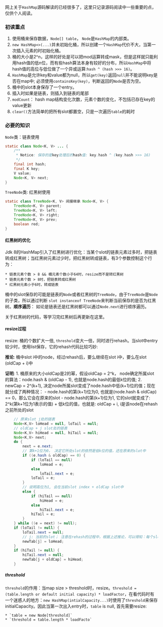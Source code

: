 网上关于`HashMap`源码解读的已经很多了，这里只记录源码阅读中一些重要的点，仅供个人阅读。

### 初读重点

1. 使用桶来保存数据，`Node[] table`， `Node`是`HashMap`的内部类。 
2. `new HashMap<>(...)`并未初始化桶，所以创建一个`HashMap`代价不大，当第一次插入元素的时初始化桶。
3. 桶的大小是2^n，这样的好处是可以把mod运算转成mask，但是这样就只能利用hash值的低n位，而有些hash算法本身有较好的分布，所以`HashMap`中将hash值的高位与低位做了一个异或运算:`hash ^ (hash >>> 16)`。
4. `HashMap`是允许key和value都为null，所以`get(key)`返回`null`并不能说明key是否在map中; 必须使用`containsKey(key)`，判断返回的`Node`是否为空。
5. 桶中的slot本身保存了一个entry。
6. 插入时如果是链表，则插入到链表的尾部
7. `modCount`： hash map结构变化次数，元素个数的变化，不包括已存在key的value更新
8. `clear()`方法简单的把所有slot都置空，只是一次遍历`table`的耗时

### 必要的知识
`Node`类：链表使用
```java
static class Node<K, V> ... {
    /**
     * Notice: 保存的是key处理后的hash值: key.hash ^ (key.hash >>> 16)
     */
    final int hash;
    final K key;
    V value;
    Node<K, V> next;
}
```

`TreeNode`类: 红黑树使用
```java
static class TreeNode<K, V> 间接继承 Node<K, V> {
    TreeNode<K, V> parent;
    TreeNode<K, V> left;
    TreeNode<K, V> right;
    TreeNode<K, V> prev;
    boolean red;
}
```

#### 红黑树的优化
Jdk 8的HashMap引入了红黑树进行优化：当某个slot的链表元素过多时，把链表转成红黑树；当红黑树元素过少时，把红黑树转成链表，有3个参数控制这个行为：
    
    * 链表元素个数 > 8 && 桶元素个数小于64时，resize而不是转红黑树
    * 链表元素个数 > 8时，把链表转成红黑树
    * 红黑树元素小于6时，转成链表

桶中的slot保存的可能是链表的`Node`或者红黑树的`TreeNode`，由于`TreeNode`是`Node`的子类，所以通过判断 `slot instanceof TreeNode`来判断当前保存的是否为红黑树。__顺序遍历__： 如论是链表还是红黑树都可以通过`Node.next`进行顺序遍历。

关于红黑树的代码，等学习完红黑树后再更新在这里。

#### resize过程
resize: 桶的个数扩大一倍, `threshold`变大一倍，同时进行rehash。当slot中entry较少时，使用list保存，它的rehash代码比较巧妙:

__推论__: 桶中slot i中的node，经过rehash后，要么继续在slot i中，要么在slot (oldCap + i)中

__证明__:
    1. 桶原来的大小oldCap是2的幂，假设oldCap = 2^k， node确定所属slot的算法：node.hash & (oldCap - 1), 也就是node.hash的最低k位的值;
    2. newCap = 2^(k+1), 决定node所属slot变成了node.hash中低(k+1)位的值；现在就分成了两种情况：
        - node.hash的第(k+1)位为0, 也就是(node.hash & oldCap) == 0，那么它会在原来的slot
        - node.hash的第(k+1)位为1, 它的slot就变成了: 2^k(第k+1位为1表示的值) + 低k位的值，也就是: oldCap + i, i是该node在rehash之前所处的slot

```java
    // 原来slot j处的链表
    Node<K,V> loHead = null, loTail = null;
    // oldCap + j slot处的链表
    Node<K,V> hiHead = null, hiTail = null;
    Node<K,V> next;
    do {
        next = e.next;
        // 第k+1位为0， 决定它所处slot的依然是低k位的值，还在原来的slot中
        if ((e.hash & oldCap) == 0) {
            if (loTail == null)
                loHead = e;
            else
                loTail.next = e;
            loTail = e;
        }
        // 说明高位为1, 会在当前slot index + oldCap slot中
        else {
            if (hiTail == null)
                hiHead = e;
            else
                hiTail.next = e;
            hiTail = e;
        }
    } while ((e = next) != null);
    if (loTail != null) {
        loTail.next = null;
        // j: 当前的slot； 注意在rehash的过程中，根据上述推论，可以得知：每个slot只会被赋值一次
        newTab[j] = loHead;
    }
    if (hiTail != null) {
        hiTail.next = null;
        newTab[j + oldCap] = hiHead;
    }
```

##### threshold
`threshold`的作用：当map size > threshold时，resize。`threshold = (table.length or default initial capacity) * loadFactor`，在看代码时有一个迷惑人的地方：`new HashMap(intialCapacity...)`时使用了`threshold`来保存initialCapacity。因此当第一次出入entry时，`table` is null, 首先需要resize:

    * `table = new Node[threshold]`
    * `threshold = table.length * loadFacto`

